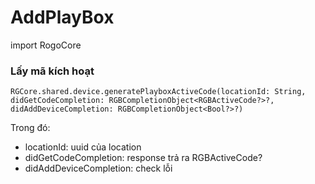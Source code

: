 

# AddPlayBox

import RogoCore

### Lấy mã kích hoạt

```
RGCore.shared.device.generatePlayboxActiveCode(locationId: String, didGetCodeCompletion: RGBCompletionObject<RGBActiveCode?>?, didAddDeviceCompletion: RGBCompletionObject<Bool?>?)
```
Trong đó: 
- locationId: uuid của location
- didGetCodeCompletion: response trả ra RGBActiveCode?
- didAddDeviceCompletion: check lỗi

